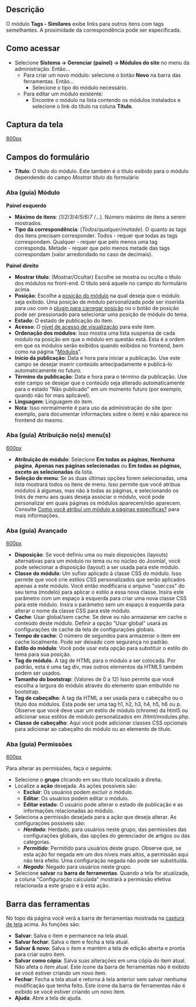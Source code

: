 <!-- Filename: Help4.x:Site_Modules:_Tags_-_Similar / Display title: Ajuda4.x:Módulos do site: Tags - Similares -->

## Descrição

O módulo **Tags - Similares** exibe links para outros itens com tags
semelhantes. A proximidade da correspondência pode ser especificada.

## Como acessar

- Selecione **Sistema **→** Gerenciar (painel) **→** Módulos do site**
  no menu da administração. Então...
  - Para criar um novo módulo: selecione o botão **Novo** na barra das
    ferramentas. Então...
    - Selecione o tipo do módulo necessário.
  - Para editar um módulo existente:
    - Encontre o módulo na lista contendo os módulos instalados e
      selecione o link do título na coluna **Título**.

## Captura da tela

<a
href="https://docs.joomla.org/index.php?title=Special:Upload&amp;wpDestFile=Help-4x-modules-site-module-manager-module-similar-tags-pt-br.png"
class="new"
title="File:Help-4x-modules-site-module-manager-module-similar-tags-pt-br.png">800px</a>

## Campos do formulário

- **Título**: O título do módulo. Este também é o título exibido para o
  módulo dependendo do campo *Mostrar título* do formulário

### Aba (guia) Módulo

**Painel esquerdo**

- **Máximo de itens**: (*1*/*2*/*3*/*4*/*5*/*6*/*7* /...). Número máximo
  de itens a serem mostrados.
- **Tipo da correspondência**: (*Todos*/*qualquer*/*metade*). O quanto
  as tags dos itens precisam corresponder. Todos - requer que todas as
  tags correspondam. Qualquer - requer que pelo menos uma tag
  corresponda. Metade - requer que pelo menos metade das tags
  correspondam (valor arredondado no caso de decimais).

**Painel direito**

- **Mostrar título**: (Mostrar/Ocultar) Escolhe se mostra ou oculta o
  título dos módulos no front-end. O título será aquele no campo do
  formulário acima.
- **Posição**: Escolhe a [posição do
  módulo](https://docs.joomla.org/Module_Position/pt-br "Module Position/pt-br")
  na qual deseja que o módulo seja exibido. Uma posição de módulo
  personalizada pode ser inserida para uso com o [plugin para carregar
  posição](https://docs.joomla.org/How_do_you_put_a_module_inside_an_article%3F/pt-br "How do you put a module inside an article?/pt-br")
  ou o botão de posição pode ser pressionado para selecionar uma posição
  de módulo do tema.
- **Estado**: O estado de publicação do item.
- **Acesso**: O [nível de acesso de
  visualização](https://docs.joomla.org/Help4.x:Users:_Viewing_Access_Levels/pt-br "Special:MyLanguage/Help4.x:Users: Viewing Access Levels/pt-br")
  para este item.
- **Ordenação dos módulos**: Isso mostra uma lista suspensa de cada
  módulo na posição em que o módulo em questão está. Esta é a ordem em
  que os módulos serão exibidos quando exibidos no frontend, bem como na
  página
  "[Módulos](https://docs.joomla.org/Help4.x:Modules/pt-br "Help4.x:Modules/pt-br")".
- **Início da publicação**: Data e hora para iniciar a publicação. Use
  este campo se desejar inserir conteúdo antecipadamente e publicá-lo
  automaticamente no futuro.
- **Término da publicação**: Data e hora para o término da publicação.
  Use este campo se desejar que o conteúdo seja alterado automaticamente
  para o estado "Não publicado" em um momento futuro (por exemplo,
  quando não for mais aplicável).
- **Linguagem**: Linguagem do item.
- **Nota**: Isso normalmente é para uso da administração do site (por
  exemplo, para documentar informações sobre o item) e não aparece no
  frontend do mesmo.

### Aba (guia) Atribuição no(s) menu(s)

<a
href="https://docs.joomla.org/index.php?title=Special:Upload&amp;wpDestFile=Help-4x-modules-manager-site-module-menu-assignment-tab-pt-br.png"
class="new"
title="File:Help-4x-modules-manager-site-module-menu-assignment-tab-pt-br.png">600px</a>

- **Atribuição de módulo**: Selecione **Em todas as páginas**, **Nenhuma
  página**, **Apenas nas páginas selecionadas** ou **Em todas as
  páginas, exceto as selecionadas** da lista.
- **Seleção de menu**: Se as duas últimas opções forem selecionadas, uma
  lista mostrará todos os itens de menu. Isso permite que você atribua
  módulos à algumas, mas não à todas as páginas, e selecionando os links
  de menu aos quais deseja associar o módulo, você pode personalizar em
  quais páginas os módulos aparecem/não aparecem. Consulte [Como você
  atribui um módulo a páginas
  específicas?](https://docs.joomla.org/How_do_you_assign_a_module_to_specific_pages%3F/pt-br "How do you assign a module to specific pages?/pt-br")
  para mais informações.

### Aba (guia) Avançado

<a
href="https://docs.joomla.org/index.php?title=Special:Upload&amp;wpDestFile=Help-4x-modules-manager-admin-module-site-advanced-options-pt-br.png"
class="new"
title="File:Help-4x-modules-manager-admin-module-site-advanced-options-pt-br.png">600px</a>

- **Disposição**: Se você definiu uma ou mais disposições (layouts)
  alternativas para um módulo no tema ou no núcleo do Joomla!, você pode
  selecionar a disposição (layout) a ser usada para este módulo.
- **Classe do módulo**: Um sufixo aplicado à classe CSS do módulo. Isso
  permite que você crie estilos CSS personalizados que serão aplicados
  apenas a este módulo. Você então modificaria o arquivo "user.css" do
  seu tema (modelo) para aplicar o estilo a essa nova classe. Insira
  este parâmetro com um espaço à esquerda para criar uma nova classe CSS
  para este módulo. Insira o parâmetro sem um espaço à esquerda para
  alterar o nome da classe CSS para este módulo.
- **Cache**: Usar global/sem cache. Se deve ou não armazenar em cache o
  conteúdo deste módulo. Definir a opção "Usar global" usará as
  configurações de cache da tela de configurações globais.
- **Tempo de cache**: O número de segundos para armazenar o item em
  cache localmente. Pode ser deixado com segurança no padrão.
- **Estilo do módulo**: Você pode usar esta opção para substituir o
  estilo do tema para sua posição.
- **Tag do módulo.** A tag de HTML para o módulo a ser colocada. Por
  padrão, esta é uma tag div, mas outros elementos da HTML5 também podem
  ser usados.
- **Tamanho do bootstrap**: (Valores de 0 a 12) Isso permite que você
  escolha a largura do módulo através do elemento span embutido no
  bootstrap.
- **Tag de cabeçalho**: A tag da HTML a ser usada para o cabeçalho ou o
  título dos módulos. Esta pode ser uma tag h1, h2, h3, h4, h5, h6 ou p.
  Observe que você deve usar um estilo de módulo (chrome) da html5 ou
  adicionar seus estilos de módulo personalizados em /html/modules.php.
- **Classe de cabeçalho**: Aqui você pode adicionar classes CSS
  opcionais para adicionar ao cabeçalho do módulo ou ao elemento de
  título.

### Aba (guia) Permissões

<a
href="https://docs.joomla.org/index.php?title=Special:Upload&amp;wpDestFile=Help-4x-modules-manager-admin-module-administrator-permissions-pt-br.png"
class="new"
title="File:Help-4x-modules-manager-admin-module-administrator-permissions-pt-br.png">600px</a>

Para alterar as permissões, faça o seguinte.

- Selecione o **grupo** clicando em seu título localizado à direita.
- Localize a **ação** desejada. As ações possíveis são:
  - **Excluir**: Os usuários podem excluir o módulo.
  - **Editar**: Os usuários podem editar o módulo.
  - **Editar estado**: O usuário pode alterar o estado de publicação e
    as informações relacionadas ao módulo.
- Seleciona a permissão desejada para a ação que deseja alterar. As
  configurações possíveis são:
  - ***Herdado***: Herdado, para usuários neste grupo, das permissões
    das configurações globais, das opções do gerenciador de artigos ou
    das categorias.
  - ***Permitido***: Permitido para usuários deste grupo. Observe que,
    se esta ação for negada em um dos níveis mais altos, a permissão
    aqui não terá efeito. Uma configuração negada não pode ser
    substituída.
  - ***Negado***: Negado para usuários neste grupo.
- Selecione **salvar** na **barra de ferramentas**. Quando a tela for
  atualizada, a coluna "Configuração calculada" mostrará a permissão
  efetiva relacionada a este grupo e à esta ação.

## Barra das ferramentas

No topo da página você verá a barra de ferramentas mostrada na [captura
de tela](#Captura_de_tela) acima. As funções são:

- **Salvar**: Salva o item e permanece na tela atual.
- **Salvar fechar**: Salva o item e fecha a tela atual.
- **Salvar & novo**: Salva o item e mantém a tela de edição aberta e
  pronta para criar outro item.
- **Salvar como cópia**: Salva suas alterações em uma cópia do item
  atual. Não afeta o item atual. Este ícone da barra de ferramentas não
  é exibido se você estiver criando um novo item.
- **Fechar**: Fecha a tela atual e retorna à tela anterior sem salvar
  nenhuma modificação que tenha feito. Este ícone da barra de
  ferramentas não é exibido se você estiver criando um novo item.
- **Ajuda**: Abre a tela de ajuda.
